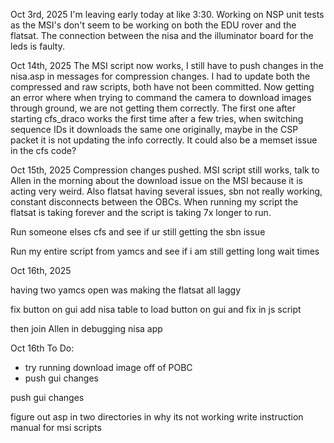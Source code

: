 Oct 3rd, 2025
I'm leaving early today at like 3:30.
Working on NSP unit tests as the MSI's don't seem to be working on both the EDU rover and the flatsat. The connection between the nisa and the illuminator board for the leds is faulty.


Oct 14th, 2025
The MSI script now works, I still have to push changes in the nisa.asp in messages for compression changes. I had to update both the compressed and raw scripts, both have not been committed. Now getting an error where when trying to command the camera to download images through ground, we are not getting them correctly. The first one after starting cfs_draco works the first time after a few tries, when switching sequence IDs it downloads the same one originally, maybe in the CSP packet it is not updating the info correctly. It could also be a memset issue in the cfs code?

Oct 15th, 2025
Compression changes pushed.
MSI script still works, talk to Allen in the morning about the download issue on the MSI because it is acting very weird. Also flatsat having several issues, sbn not really working, constant disconnects between the OBCs. When running my script the flatsat is taking forever and the script is taking 7x longer to run.

Run someone elses cfs and see if ur still getting the sbn issue

Run my entire script from yamcs and see if i am still getting long wait times

Oct 16th, 2025

having two yamcs open was making the flatsat all laggy

fix button on gui
add nisa table to load button on gui and fix in js script

then join Allen in debugging nisa app

Oct 16th
To Do:
- try running download image off of POBC
- push gui changes



push gui changes

figure out asp in two directories in why its not working
write instruction manual for msi scripts
